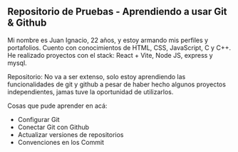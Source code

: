 ## Repositorio de Pruebas - Aprendiendo a usar Git & Github

Mi nombre es Juan Ignacio, 22 años, y estoy armando mis perfiles y portafolios.
Cuento con conocimientos de HTML, CSS, JavaScript, C y C++.
He realizado proyectos con el stack: React + Vite, Node JS, express y mysql.

Repositorio: No va a ser extenso, solo estoy aprendiendo las funcionalidades de git y github
a pesar de haber hecho algunos proyectos independientes, jamas tuve la oportunidad de utilizarlos.

Cosas que pude aprender en acá:
* Configurar Git
* Conectar Git con Github
* Actualizar versiones de repositorios
* Convenciones en los Commit